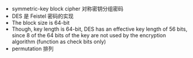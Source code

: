 * symmetric-key block cipher  对称密钥分组密码 
* DES 是 Feistel 密码的实现
* The block size is 64-bit
* Though, key length is 64-bit, DES has an effective key length of 56 bits, since 8 of the 64 bits of the key are not used by the encryption algorithm (function as check bits only)
* permutation 排列